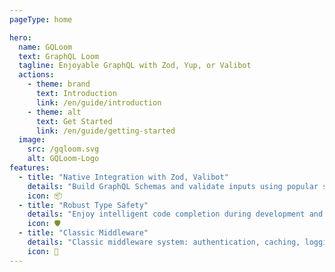 ```yaml
---
pageType: home

hero:
  name: GQLoom
  text: GraphQL Loom
  tagline: Enjoyable GraphQL with Zod, Yup, or Valibot
  actions:
    - theme: brand
      text: Introduction
      link: /en/guide/introduction
    - theme: alt
      text: Get Started
      link: /en/guide/getting-started
  image:
    src: /gqloom.svg
    alt: GQLoom-Logo
features:
  - title: "Native Integration with Zod, Valibot"
    details: "Build GraphQL Schemas and validate inputs using popular schema libraries (Zod, Yup, Valibot)."
    icon: 📦
  - title: "Robust Type Safety"
    details: "Enjoy intelligent code completion during development and catch potential issues while editing."
    icon: 🛡️
  - title: "Classic Middleware"
    details: "Classic middleware system: authentication, caching, logging, and more."
    icon: 🧩
---
```

